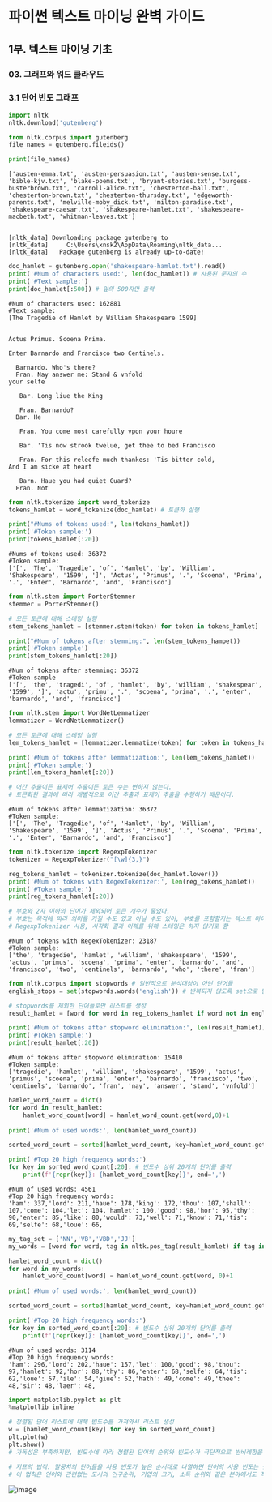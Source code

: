 # 파이썬 텍스트 마이닝 완벽 가이드

## 1부. 텍스트 마이닝 기초

### 03. 그래프와 워드 클라우드

### 3.1 단어 빈도 그래프


```python
import nltk
nltk.download('gutenberg')

from nltk.corpus import gutenberg
file_names = gutenberg.fileids()

print(file_names)
```

    ['austen-emma.txt', 'austen-persuasion.txt', 'austen-sense.txt', 'bible-kjv.txt', 'blake-poems.txt', 'bryant-stories.txt', 'burgess-busterbrown.txt', 'carroll-alice.txt', 'chesterton-ball.txt', 'chesterton-brown.txt', 'chesterton-thursday.txt', 'edgeworth-parents.txt', 'melville-moby_dick.txt', 'milton-paradise.txt', 'shakespeare-caesar.txt', 'shakespeare-hamlet.txt', 'shakespeare-macbeth.txt', 'whitman-leaves.txt']
    

    [nltk_data] Downloading package gutenberg to
    [nltk_data]     C:\Users\xnsk2\AppData\Roaming\nltk_data...
    [nltk_data]   Package gutenberg is already up-to-date!
    


```python
doc_hamlet = gutenberg.open('shakespeare-hamlet.txt').read()
print('#Num of characters used:', len(doc_hamlet)) # 사용된 문자의 수 
print('#Text sample:')
print(doc_hamlet[:500]) # 앞의 500자만 출력
```

    #Num of characters used: 162881
    #Text sample:
    [The Tragedie of Hamlet by William Shakespeare 1599]
    
    
    Actus Primus. Scoena Prima.
    
    Enter Barnardo and Francisco two Centinels.
    
      Barnardo. Who's there?
      Fran. Nay answer me: Stand & vnfold
    your selfe
    
       Bar. Long liue the King
    
       Fran. Barnardo?
      Bar. He
    
       Fran. You come most carefully vpon your houre
    
       Bar. 'Tis now strook twelue, get thee to bed Francisco
    
       Fran. For this releefe much thankes: 'Tis bitter cold,
    And I am sicke at heart
    
       Barn. Haue you had quiet Guard?
      Fran. Not
    


```python
from nltk.tokenize import word_tokenize
tokens_hamlet = word_tokenize(doc_hamlet) # 토큰화 실행

print("#Nums of tokens used:", len(tokens_hamlet))
print('#Token sample:')
print(tokens_hamlet[:20])
```

    #Nums of tokens used: 36372
    #Token sample:
    ['[', 'The', 'Tragedie', 'of', 'Hamlet', 'by', 'William', 'Shakespeare', '1599', ']', 'Actus', 'Primus', '.', 'Scoena', 'Prima', '.', 'Enter', 'Barnardo', 'and', 'Francisco']
    


```python
from nltk.stem import PorterStemmer
stemmer = PorterStemmer()

# 모든 토큰에 대해 스테밍 실행
stem_tokens_hamlet = [stemmer.stem(token) for token in tokens_hamlet]

print("#Num of tokens after stemming:", len(stem_tokens_hampet))
print('#Token sample')
print(stem_tokens_hamlet[:20])
```

    #Num of tokens after stemming: 36372
    #Token sample
    ['[', 'the', 'tragedi', 'of', 'hamlet', 'by', 'william', 'shakespear', '1599', ']', 'actu', 'primu', '.', 'scoena', 'prima', '.', 'enter', 'barnardo', 'and', 'francisco']
    


```python
from nltk.stem import WordNetLemmatizer
lemmatizer = WordNetLemmatizer()

# 모든 토큰에 대해 스테밍 실행
lem_tokens_hamlet = [lemmatizer.lemmatize(token) for token in tokens_hamlet]

print('#Num of tokens after lemmatization:', len(lem_tokens_hamlet))
print('#Token sample:')
print(lem_tokens_hamlet[:20])

# 어간 추출이든 표제어 추출이든 토큰 수는 변하지 않는다.
# 토큰화한 결과에 따라 개별적으로 어간 추출과 표제어 추출을 수행하기 때문이다.
```

    #Num of tokens after lemmatization: 36372
    #Token sample:
    ['[', 'The', 'Tragedie', 'of', 'Hamlet', 'by', 'William', 'Shakespeare', '1599', ']', 'Actus', 'Primus', '.', 'Scoena', 'Prima', '.', 'Enter', 'Barnardo', 'and', 'Francisco']
    


```python
from nltk.tokenize import RegexpTokenizer
tokenizer = RegexpTokenizer("[\w]{3,}")

reg_tokens_hamlet = tokenizer.tokenize(doc_hamlet.lower())
print('#Num of tokens with RegexTokenizer:', len(reg_tokens_hamlet))
print('#Token sample:')
print(reg_tokens_hamlet[:20])

# 부호와 2자 이하의 단어가 제외되어 토큰 개수가 줄었다.
# 부호는 목적에 따라 의미를 가질 수도 있고 아닐 수도 있어, 부호를 포함할지는 텍스트 마이닝 수행자에 달려 있다.
# RegexpTokenizer 사용, 시각화 결과 이해를 위해 스테밍은 하지 않기로 함
```

    #Num of tokens with RegexTokenizer: 23187
    #Token sample:
    ['the', 'tragedie', 'hamlet', 'william', 'shakespeare', '1599', 'actus', 'primus', 'scoena', 'prima', 'enter', 'barnardo', 'and', 'francisco', 'two', 'centinels', 'barnardo', 'who', 'there', 'fran']
    


```python
from nltk.corpus import stopwords # 일반적으로 분석대상이 아닌 단어들
english_stops = set(stopwords.words('english')) # 반복되지 않도록 set으로 변환

# stopwords를 제외한 단어들로만 리스트를 생성
result_hamlet = [word for word in reg_tokens_hamlet if word not in english_stops]

print('#Num of tokens after stopword elimination:', len(result_hamlet))
print('#Token sample:')
print(result_hamlet[:20])
```
    #Num of tokens after stopword elimination: 15410
    #Token sample:
    ['tragedie', 'hamlet', 'william', 'shakespeare', '1599', 'actus', 'primus', 'scoena', 'prima', 'enter', 'barnardo', 'francisco', 'two', 'centinels', 'barnardo', 'fran', 'nay', 'answer', 'stand', 'vnfold']

```python
hamlet_word_count = dict()
for word in result_hamlet:
    hamlet_word_count[word] = hamlet_word_count.get(word,0)+1
    
print('#Num of used words:', len(hamlet_word_count))

sorted_word_count = sorted(hamlet_word_count, key=hamlet_word_count.get, reverse=True)

print('#Top 20 high frequency words:')
for key in sorted_word_count[:20]: # 빈도수 상위 20개의 단어를 출력
    print(f'{repr(key)}: {hamlet_word_count[key]}', end=',')
```

    #Num of used words: 4561
    #Top 20 high frequency words:
    'ham': 337,'lord': 211,'haue': 178,'king': 172,'thou': 107,'shall': 107,'come': 104,'let': 104,'hamlet': 100,'good': 98,'hor': 95,'thy': 90,'enter': 85,'like': 80,'would': 73,'well': 71,'know': 71,'tis': 69,'selfe': 68,'loue': 66,



```python
my_tag_set = ['NN','VB','VBD','JJ']
my_words = [word for word, tag in nltk.pos_tag(result_hamlet) if tag in my_tag_set]

hamlet_word_count = dict()
for word in my_words:
    hamlet_word_count[word] = hamlet_word_count.get(word, 0)+1
    
print('#Num of used words:', len(hamlet_word_count))

sorted_word_count = sorted(hamlet_word_count, key=hamlet_word_count.get, reverse=True) #dictionary 값으로 sorting

print('#Top 20 high frequency words:')
for key in sorted_word_count[:20]: # 빈도수 상위 20개의 단어를 출력
    print(f'{repr(key)}: {hamlet_word_count[key]}', end=',')
```

    #Num of used words: 3114
    #Top 20 high frequency words:
    'ham': 296,'lord': 202,'haue': 157,'let': 100,'good': 98,'thou': 97,'hamlet': 92,'hor': 88,'thy': 86,'enter': 68,'selfe': 64,'tis': 62,'loue': 57,'ile': 54,'giue': 52,'hath': 49,'come': 49,'thee': 48,'sir': 48,'laer': 48,



```python
import matplotlib.pyplot as plt
%matplotlib inline

# 정렬된 단어 리스트에 대해 빈도수를 가져와서 리스트 생성
w = [hamlet_word_count[key] for key in sorted_word_count]
plt.plot(w)
plt.show()
# 가독성은 부족하지만, 빈도수에 따라 정렬된 단어의 순위와 빈도수가 극단적으로 반비례함을 보여줌

# 지프의 법칙: 말뭉치의 단어들을 사용 빈도가 높은 순서대로 나열하면 단어의 사용 빈도는 단어의 순위에 반비례한다.
# 이 법칙은 언어와 관련없는 도시의 인구순위, 기업의 크기, 소득 순위와 같은 분야에서도 적용된다.

```

![image](https://user-images.githubusercontent.com/52664532/169548642-90f51e85-8b44-49ca-b08f-a40995f563a4.png)


